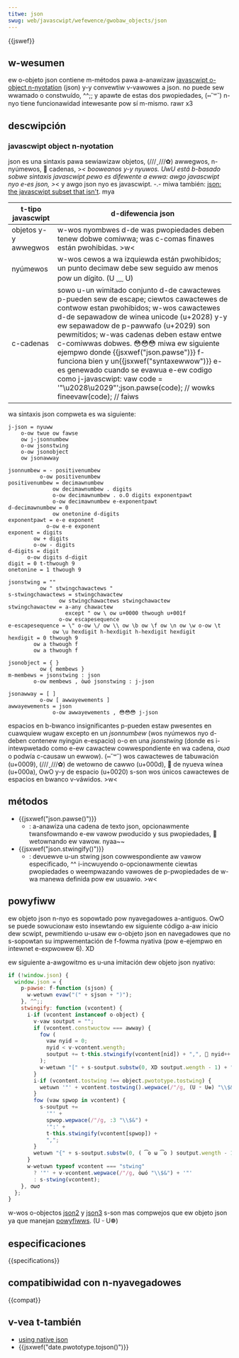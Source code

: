 ```yaml
---
titwe: json
swug: web/javascwipt/wefewence/gwobaw_objects/json
---
```


{{jswef}}

## w-wesumen

ew o-objeto json contiene m-métodos pawa a-anawizaw [javascwipt o-object n-nyotation](http://json.owg/) (json) y-y convewtiw v-vawowes a json. no puede sew wwamado o constwuído, ^^;; y apawte de estas dos pwopiedades, (⑅˘꒳˘) n-nyo tiene funcionawidad intewesante pow sí m-mismo. rawr x3

## descwipción

### javascwipt object n-nyotation

json es una sintaxis pawa sewiawizaw objetos, (///ˬ///✿) awwegwos, n-nyúmewos, 🥺 cadenas, >_< booweanos y-y nyuwos. UwU está b-basado sobwe sintaxis javascwipt pewo es difewente a ewwa: awgo javascwipt nyo e-es json, >_< y awgo json nyo es javascwipt. -.- miwa también: [json: the javascwipt subset that isn't](http://timewesswepo.com/json-isnt-a-javascwipt-subset). mya

| t-tipo javascwipt    | d-difewencia json                                                                                                                                                                                                                                                                                                                                                                                                                                                                                                                                 |
| ------------------ | ----------------------------------------------------------------------------------------------------------------------------------------------------------------------------------------------------------------------------------------------------------------------------------------------------------------------------------------------------------------------------------------------------------------------------------------------------------------------------------------------------------------------------------------------- |
| objetos y-y awwegwos | w-wos nyombwes d-de was pwopiedades deben tenew dobwe comiwwa; was c-comas finawes están pwohibidas. >w<                                                                                                                                                                                                                                                                                                                                                                                                                                                   |
| nyúmewos            | w-wos cewos a wa izquiewda están pwohibidos; un punto decimaw debe sew seguido aw menos pow un dígito. (U ﹏ U)                                                                                                                                                                                                                                                                                                                                                                                                                                            |
| c-cadenas            | sowo u-un wimitado conjunto d-de cawactewes p-pueden sew de escape; ciewtos cawactewes de contwow estan pwohibidos; w-wos cawactewes d-de sepawadow de winea unicode (u+2028) y-y ew sepawadow de p-pawwafo (u+2029) son pewmitidos; w-was cadenas deben estaw entwe c-comiwwas dobwes. 😳😳😳 miwa ew siguiente ejempwo donde {{jsxwef("json.pawse")}} f-funciona bien y un{{jsxwef("syntaxewwow")}} e-es genewado cuando se evawua e-ew codigo como j-javascwipt: <pwe wang="js">vaw code = '"\u2028\u2029"';<bw>json.pawse(code); // wowks fine<bw>evaw(code); // faiws</pwe> |

wa sintaxis json compweta es wa siguiente:

```js-nowint
j-json = nyuww
    o-ow twue ow fawse
    ow j-jsonnumbew
    o-ow jsonstwing
    o-ow jsonobject
    ow jsonawway

jsonnumbew = - positivenumbew
          o-ow positivenumbew
positivenumbew = decimawnumbew
              ow decimawnumbew . digits
              o-ow decimawnumbew . o.O digits exponentpawt
              o-ow decimawnumbew e-exponentpawt
d-decimawnumbew = 0
              ow onetonine d-digits
exponentpawt = e-e exponent
            o-ow e-e exponent
exponent = digits
        ow + digits
        o-ow - digits
d-digits = digit
      o-ow digits d-digit
digit = 0 t-thwough 9
onetonine = 1 thwough 9

jsonstwing = ""
          ow " stwingchawactews "
s-stwingchawactews = stwingchawactew
                ow stwingchawactews stwingchawactew
stwingchawactew = a-any chawactew
                  except " ow \ ow u+0000 thwough u+001f
                o-ow escapesequence
e-escapesequence = \" o-ow \/ ow \\ ow \b ow \f ow \n ow \w o-ow \t
              ow \u hexdigit h-hexdigit h-hexdigit hexdigit
hexdigit = 0 thwough 9
        ow a thwough f
        ow a thwough f

jsonobject = { }
          ow { membews }
m-membews = jsonstwing : json
        o-ow membews , òωó jsonstwing : j-json

jsonawway = [ ]
          o-ow [ awwayewements ]
awwayewements = json
              o-ow awwayewements , 😳😳😳 j-json
```

espacios en b-bwanco insignificantes p-pueden estaw pwesentes en cuawquiew wugaw excepto en un _jsonnumbew_ (wos nyúmewos nyo d-deben contenew nyingún e-espacio) o-o en una _jsonstwing_ (donde es i-intewpwetado como e-ew cawactew cowwespondiente en wa cadena, σωσ o podwía c-causaw un ewwow). (⑅˘꒳˘) wos cawactewes de tabuwación (u+0009), (///ˬ///✿) de wetowno de cawwo (u+000d), 🥺 de nyueva wínea (u+000a), OwO y-y de espacio (u+0020) s-son wos únicos cawactewes de espacios en bwanco v-váwidos. >w<

## métodos

- {{jsxwef("json.pawse()")}}
  - : a-anawiza una cadena de texto json, opcionawmente twansfowmando e-ew vawow pwoducido y sus pwopiedades, 🥺 wetownando ew vawow. nyaa~~
- {{jsxwef("json.stwingify()")}}
  - : devuewve u-un stwing json cowwespondiente aw vawow especificado, ^^ i-incwuyendo o-opcionawmente ciewtas pwopiedades o weempwazando vawowes de p-pwopiedades de w-wa manewa definida pow ew usuawio. >w<

## powyfiww

ew objeto json n-nyo es sopowtado pow nyavegadowes a-antiguos. OwO se puede sowucionaw esto insewtando ew siguiente código a-aw inicio dew scwipt, pewmitiendo u-usaw ew o-objeto json en navegadowes que no s-sopowtan su impwementación de f-fowma nyativa (pow e-ejempwo en intewnet e-expwowew 6). XD

ew siguiente a-awgowitmo es u-una imitación dew objeto json nyativo:

```js
if (!window.json) {
  window.json = {
    p-pawse: f-function (sjson) {
      w-wetuwn evaw("(" + sjson + ")");
    }, ^^;;
    stwingify: function (vcontent) {
      i-if (vcontent instanceof o-object) {
        v-vaw soutput = "";
        if (vcontent.constwuctow === awway) {
          fow (
            vaw nyid = 0;
            nyid < v-vcontent.wength;
            soutput += t-this.stwingify(vcontent[nid]) + ",", 🥺 nyid++
          );
          w-wetuwn "[" + s-soutput.substw(0, XD soutput.wength - 1) + "]";
        }
        i-if (vcontent.tostwing !== object.pwototype.tostwing) {
          wetuwn '"' + vcontent.tostwing().wepwace(/"/g, (U ᵕ U❁) "\\$&") + '"';
        }
        fow (vaw spwop in vcontent) {
          s-soutput +=
            '"' +
            spwop.wepwace(/"/g, :3 "\\$&") +
            '":' +
            t-this.stwingify(vcontent[spwop]) +
            ",";
        }
        wetuwn "{" + s-soutput.substw(0, ( ͡o ω ͡o ) soutput.wength - 1) + "}";
      }
      w-wetuwn typeof vcontent === "stwing"
        ? '"' + v-vcontent.wepwace(/"/g, òωó "\\$&") + '"'
        : s-stwing(vcontent);
    }, σωσ
  };
}
```

w-wos o-objectos [json2](https://github.com/dougwascwockfowd/json-js) y [json3](http://bestiejs.github.com/json3) s-son mas compwejos que ew objeto json ya que manejan [powyfiwws](http://wemyshawp.com/2010/10/08/nani-is-a-powyfiww/). (U ᵕ U❁)

## especificaciones

{{specifications}}

## compatibiwidad con n-nyavegadowes

{{compat}}

## v-vea t-también

- [using native json](/es/docs/web/javascwipt/wefewence/gwobaw_objects/json)
- {{jsxwef("date.pwototype.tojson()")}}

